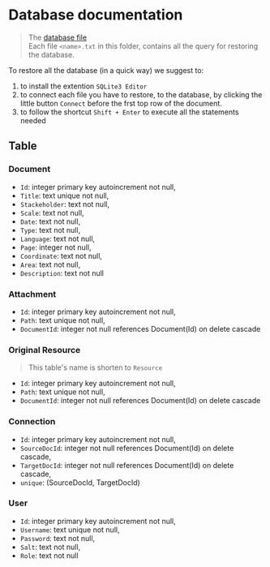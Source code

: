 # Database documentation

> The [database file](./db.db)  
Each file `<name>.txt` in this folder, contains all the query for restoring the database.

To restore all the database (in a quick way) we suggest to:

1. to install the extention `SQLite3 Editor`
2. to connect each file you have to restore, to the database, by clicking the little button `Connect` before the frst top row of the document.
3. to follow the shortcut `Shift + Enter` to execute all the statements needed

## Table

### Document

- `Id`: integer primary key autoincrement not null,
- `Title`: text unique not null,
- `Stackeholder`: text not null,
- `Scale`: text not null,
- `Date`: text not null,
- `Type`: text not null,
- `Language`: text not null,
- `Page`: integer not null,
- `Coordinate`: text not null,
- `Area`: text not null,
- `Description`: text not null

### Attachment

- `Id`: integer primary key autoincrement not null,
- `Path`: text unique not null,
- `DocumentId`: integer not null references Document(Id) on delete cascade

### Original Resource

> This table's name is shorten to `Resource`

- `Id`: integer primary key autoincrement not null,
- `Path`: text unique not null,
- `DocumentId`: integer not null references Document(Id) on delete cascade

### Connection

- `Id`: integer primary key autoincrement not null,
- `SourceDocId`: integer not null references Document(Id) on delete cascade,
- `TargetDocId`: integer not null references Document(Id) on delete cascade,
- `unique`: (SourceDocId, TargetDocId)

### User

- `Id`: integer primary key autoincrement not null,
- `Username`: text unique not null,
- `Password`: text not null,
- `Salt`: text not null,
- `Role`: text not null
